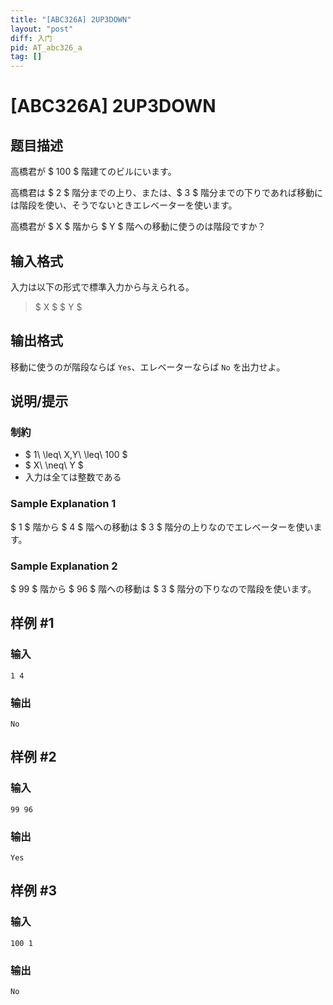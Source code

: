 ```yaml
---
title: "[ABC326A] 2UP3DOWN"
layout: "post"
diff: 入门
pid: AT_abc326_a
tag: []
---
```


# [ABC326A] 2UP3DOWN

## 题目描述

[problemUrl]: https://atcoder.jp/contests/abc326/tasks/abc326_a

高橋君が $ 100 $ 階建てのビルにいます。

高橋君は $ 2 $ 階分までの上り、または、$ 3 $ 階分までの下りであれば移動には階段を使い、そうでないときエレベーターを使います。

高橋君が $ X $ 階から $ Y $ 階への移動に使うのは階段ですか？

## 输入格式

入力は以下の形式で標準入力から与えられる。

> $ X $ $ Y $

## 输出格式

移動に使うのが階段ならば `Yes`、エレベーターならば `No` を出力せよ。

## 说明/提示

### 制約

- $ 1\ \leq\ X,Y\ \leq\ 100 $
- $ X\ \neq\ Y $
- 入力は全ては整数である

### Sample Explanation 1

$ 1 $ 階から $ 4 $ 階への移動は $ 3 $ 階分の上りなのでエレベーターを使います。

### Sample Explanation 2

$ 99 $ 階から $ 96 $ 階への移動は $ 3 $ 階分の下りなので階段を使います。

## 样例 #1

### 输入

```
1 4
```

### 输出

```
No
```

## 样例 #2

### 输入

```
99 96
```

### 输出

```
Yes
```

## 样例 #3

### 输入

```
100 1
```

### 输出

```
No
```

